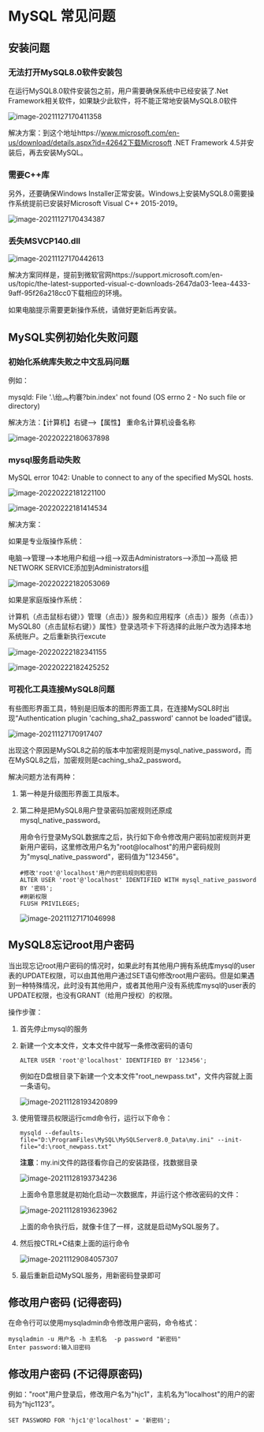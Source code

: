 # MySQL 常见问题

## 安装问题

### 无法打开MySQL8.0软件安装包

在运行MySQL8.0软件安装包之前，用户需要确保系统中已经安装了.Net Framework相关软件，如果缺少此软件，将不能正常地安装MySQL8.0软件

![image-20211127170411358](https://cdn.jsdelivr.net/gh/letengzz/tc2/img/202407042039940.png)

解决方案：到这个地址https://www.microsoft.com/en-us/download/details.aspx?id=42642下载Microsoft .NET Framework 4.5并安装后，再去安装MySQL。

### 需要C++库

另外，还要确保Windows Installer正常安装。Windows上安装MySQL8.0需要操作系统提前已安装好Microsoft Visual C++ 2015-2019。

![image-20211127170434387](https://cdn.jsdelivr.net/gh/letengzz/tc2/img/202407042039474.png)

### 丢失MSVCP140.dll

![image-20211127170442613](https://cdn.jsdelivr.net/gh/letengzz/tc2/img/202407042039471.png)

解决方案同样是，提前到微软官网https://support.microsoft.com/en-us/topic/the-latest-supported-visual-c-downloads-2647da03-1eea-4433-9aff-95f26a218cc0下载相应的环境。

如果电脑提示需要更新操作系统，请做好更新后再安装。

## MySQL实例初始化失败问题

### 初始化系统库失败之中文乱码问题

例如：

mysqld: File '.\绐︽枃褰?bin.index' not found (OS errno 2 - No such file or directory)

解决方法：【计算机】右键-->【属性】  重命名计算机设备名称

![image-20220222180637898](https://cdn.jsdelivr.net/gh/letengzz/tc2/img/202407042040020.png)

### mysql服务启动失败

MySQL error 1042: Unable to connect to any of the specified MySQL hosts.

![image-20220222181221100](https://cdn.jsdelivr.net/gh/letengzz/tc2/img/202407042041558.png)

![image-20220222181414534](https://cdn.jsdelivr.net/gh/letengzz/tc2/img/202407042041851.png)

解决方案：

如果是专业版操作系统：

电脑–>管理–>本地用户和组–>组–>双击Administrators–>添加–>高级
把NETWORK SERVICE添加到Administrators组

![image-20220222182053069](https://cdn.jsdelivr.net/gh/letengzz/tc2/img/202407042041883.png)

如果是家庭版操作系统：

计算机（点击鼠标右键）》管理（点击）》服务和应用程序（点击）》服务（点击）》MySQL80（点击鼠标右键）》属性》登录选项卡下将选择的此账户改为选择本地系统账户。之后重新执行excute

![image-20220222182341155](https://cdn.jsdelivr.net/gh/letengzz/tc2/img/202407042041306.png)

![image-20220222182425252](https://cdn.jsdelivr.net/gh/letengzz/tc2/img/202407042041271.png)

### 可视化工具连接MySQL8问题

有些图形界面工具，特别是旧版本的图形界面工具，在连接MySQL8时出现“Authentication plugin 'caching_sha2_password' cannot be loaded”错误。

![image-20211127170917407](https://cdn.jsdelivr.net/gh/letengzz/tc2/img/202407042042803.png)

出现这个原因是MySQL8之前的版本中加密规则是mysql_native_password，而在MySQL8之后，加密规则是caching_sha2_password。

解决问题方法有两种：

1. 第一种是升级图形界面工具版本。

2. 第二种是把MySQL8用户登录密码加密规则还原成mysql_native_password。

   用命令行登录MySQL数据库之后，执行如下命令修改用户密码加密规则并更新用户密码，这里修改用户名为"root@localhost"的用户密码规则为"mysql_native_password"，密码值为"123456"。

   ```mysql
   #修改'root'@'localhost'用户的密码规则和密码
   ALTER USER 'root'@'localhost' IDENTIFIED WITH mysql_native_password BY '密码'; 
   #刷新权限
   FLUSH PRIVILEGES;
   ```

   ![image-20211127171046998](https://cdn.jsdelivr.net/gh/letengzz/tc2/img/202407042044836.png)

## MySQL8忘记root用户密码

当出现忘记root用户密码的情况时，如果此时有其他用户拥有系统库mysql的user表的UPDATE权限，可以由其他用户通过SET语句修改root用户密码。但是如果遇到一种特殊情况，此时没有其他用户，或者其他用户没有系统库mysql的user表的UPDATE权限，也没有GRANT（给用户授权）的权限。

操作步骤：

1. 首先停止mysql的服务

2. 新建一个文本文件，文本文件中就写一条修改密码的语句

   ```mysql
   ALTER USER 'root'@'localhost' IDENTIFIED BY '123456';
   ```

   例如在D盘根目录下新建一个文本文件"root_newpass.txt"，文件内容就上面一条语句。

   ![image-20211128193420899](https://cdn.jsdelivr.net/gh/letengzz/tc2/img/202407042045746.png)

3. 使用管理员权限运行cmd命令行，运行以下命令：

   ```mysql
   mysqld --defaults-file="D:\ProgramFiles\MySQL\MySQLServer8.0_Data\my.ini" --init-file="d:\root_newpass.txt"
   ```

   **注意**：my.ini文件的路径看你自己的安装路径，找数据目录

   ![image-20211128193734236](https://cdn.jsdelivr.net/gh/letengzz/tc2/img/202407042046265.png)

   上面命令意思就是初始化启动一次数据库，并运行这个修改密码的文件：

   ![image-20211128193623962](https://cdn.jsdelivr.net/gh/letengzz/tc2/img/202407042046029.png)

   上面的命令执行后，就像卡住了一样，这就是启动MySQL服务了。

4. 然后按CTRL+C结束上面的运行命令

   ![image-20211129084057307](https://cdn.jsdelivr.net/gh/letengzz/tc2/img/202407042047061.png)

5. 最后重新启动MySQL服务，用新密码登录即可

## 修改用户密码 (记得密码)

在命令行可以使用mysqladmin命令修改用户密码，命令格式：

```mysql
mysqladmin -u 用户名 -h 主机名  -p password "新密码"
Enter password:输入旧密码
```

## 修改用户密码 (不记得原密码)

例如："root"用户登录后，修改用户名为"hjc1"，主机名为"localhost"的用户的密码为“hjc1123”。

```mysql
SET PASSWORD FOR 'hjc1'@'localhost' = '新密码';
```



